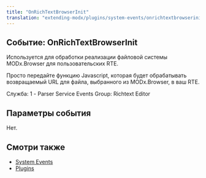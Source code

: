 ```yaml
---
title: "OnRichTextBrowserInit"
translation: "extending-modx/plugins/system-events/onrichtextbrowserinit"
---
```


## Событие: OnRichTextBrowserInit

Используется для обработки реализации файловой системы MODx.Browser для пользовательских RTE.

Просто передайте функцию Javascript, которая будет обрабатывать возвращаемый URL для файла, выбранного из MODx.Browser, в ваш RTE.

Служба: 1 - Parser Service Events
Group: Richtext Editor

## Параметры события

Нет.

## Смотри также

- [System Events](extending-modx/plugins/system-events "System Events")
- [Plugins](extending-modx/plugins "Plugins")
